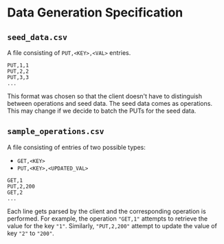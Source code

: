 # Data Generation Specification

## `seed_data.csv`

A file consisting of `PUT,<KEY>,<VAL>` entries.

```csv
PUT,1,1
PUT,2,2
PUT,3,3
...
```

This format was chosen so that the client doesn't have to distinguish between operations and seed data. The seed data comes as operations. This may change if we decide to batch the PUTs for the seed data.

## `sample_operations.csv`

A file consisting of entries of two possible types:

- `GET,<KEY>`
- `PUT,<KEY>,<UPDATED_VAL>`

```csv
GET,1
PUT,2,200
GET,2
...
```

Each line gets parsed by the client and the corresponding operation is performed. For example, the operation `"GET,1"` attempts to retrieve the value for the key `"1"`. Similarly, `"PUT,2,200"` attempt to update the value of key `"2"` to `"200"`.
